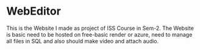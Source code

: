 # WebEditor
This is the Website I made as project of ISS Course in Sem-2. The Website is basic need to be hosted on free-basic render or azure, need to manage all files in SQL and also  should make video and attach audio.
